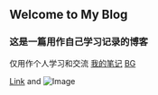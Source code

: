 ## Welcome to My Blog

### 这是一篇用作自己学习记录的博客
仅用作个人学习和交流
[我的笔记](https://github.com/Yoakeyo/notes)
[BG](https://upload.thwiki.cc/8/86/%E9%AC%BC%E5%BD%A2%E5%85%BD%E7%89%88%E5%A4%B4-%E7%99%BD.jpg)
  

[Link](url) and ![Image](src)

